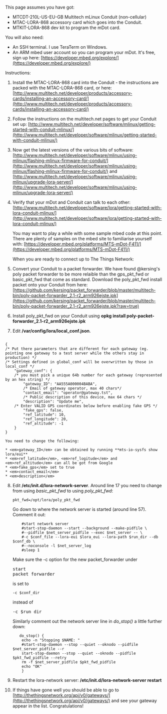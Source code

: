 This page assumes you have got:

* MTCDT-210L-US-EU-GB Multitech mLinux Conduit (non-cellular)
* MTAC-LORA-868 accessory card which goes into the Conduit.
* MTKIT-LORA-868 dev kit to program the mDot card.

You will also need:

* An SSH terminal.  I use TeraTerm on Windows.
* An ARM mbed user account so you can program your mDot. It's free, sign up here: [https://developer.mbed.org/explore/](https://developer.mbed.org/explore/)

Instructions:

1.  Install the MTAC-LORA-868 card into the Conduit - the instructions are packed with the MTAC-LORA-868 card, or here: [http://www.multitech.net/developer/products/accessory-cards/installing-an-accessory-card/](http://www.multitech.net/developer/products/accessory-cards/installing-an-accessory-card/)
2.  Follow the instructions on the multitech.net pages to get your Conduit set up: [http://www.multitech.net/developer/software/mlinux/getting-started-with-conduit-mlinux/](http://www.multitech.net/developer/software/mlinux/getting-started-with-conduit-mlinux/)
3.  Now get the latest versions of the various bits of software: [http://www.multitech.net/developer/software/mlinux/using-mlinux/flashing-mlinux-firmware-for-conduit/](http://www.multitech.net/developer/software/mlinux/using-mlinux/flashing-mlinux-firmware-for-conduit/) and [http://www.multitech.net/developer/software/mlinux/using-mlinux/upgrade-lora-server/](http://www.multitech.net/developer/software/mlinux/using-mlinux/upgrade-lora-server/)
4.  Verify that your mDot and Conduit can talk to each other: [http://www.multitech.net/developer/software/lora/getting-started-with-lora-conduit-mlinux/](http://www.multitech.net/developer/software/lora/getting-started-with-lora-conduit-mlinux/)

    You may want to play a while with some sample mbed code at this point.  There are plenty of samples on the mbed site to familiarise yourself with: [https://developer.mbed.org/platforms/MTS-mDot-F411/](https://developer.mbed.org/platforms/MTS-mDot-F411/)

    When you are ready to connect up to The Things Network:

5.  Convert your Conduit to a packet forwarder.  We have found @kersing's poly packet forwarder to be more relaible than the gps_pkt_fwd or basic_pkt_fwd that come as standard. Download the poly_pkt_fwd install packet onto your Conduit from here: [https://github.com/kersing/packet_forwarder/blob/master/multitech-bin/poly-packet-forwarder_2.1-r2_arm926ejste.ipk](https://github.com/kersing/packet_forwarder/blob/master/multitech-bin/poly-packet-forwarder_2.1-r2_arm926ejste.ipk?raw=true)
6.  Install poly_pkt_fwd on your Conduit using **opkg install poly-packet-forwarder_2.1-r2_arm926ejste.ipk**
7.  Edit **/var/config/lora/local_conf.json**.
<pre><code>
{
/* Put there parameters that are different for each gateway (eg. pointing one gateway to a test server while the others stay in production) */
/* Settings defined in global_conf will be overwritten by those in local_conf */
    "gateway_conf": {
	/* you must pick a unique 64b number for each gateway (represented by an hex string) */
        "gateway_ID": "AA555A000004BABA",
        /* Email of gateway operator, max 40 chars*/
        "contact_email": "operator@gateway.tst", 
        /* Public description of this device, max 64 chars */
        "description": "Update me",
	/* Enter VALID GPS coordinates below before enabling fake GPS */
        "fake_gps": false,
        "ref_latitude": 10,
        "ref_longitude": 20,
        "ref_altitude": -1
    }
}</code></pre>

    You need to change the following:
    
    * <em>gateway_ID</em> can be obtained by running **mts-io-sysfs show lora/eui**
    * <em>ref_latitude</em>, <em>ref_logitude</em> and <em>ref_altitude</em> can all be got from Google
    * <em>fake_gps</em> set to true
    * <em>contact_email</em>
    * <em>description</em>
    
8.  Edit **/etc/init.d/lora-network-server**.  Around line 17 you need to change from using <em>basic_pkt_fwd</em> to using <em>poly_pkt_fwd</em>:
	<pre><code>pkt_fwd=/opt/lora/poly_pkt_fwd</code></pre>

    Go down to where the network server is started (around line 57).  Comment it out:

	<pre><code>	   #start network server
		#start-stop-daemon --start --background --make-pidfile \
		#--pidfile $net_server_pidfile --exec $net_server -- \
		#-c $conf_file --lora-eui $lora_eui --lora-path $run_dir --db $conf_db \
		#--noconsole -l $net_server_log
		#sleep 1</code></pre>
    
    Make sure the -c option for the new packet_forwarder under <pre>start packet forwarder</pre> is set to 
    <pre><code>-c $conf_dir</code></pre> instead of <pre>-c $run_dir</pre>
    
    Similarly comment out the network server line in <em>do_stop()</em> a little further down:
    
    <pre><code>   do_stop() {
		echo -n "Stopping $NAME: "
    	#start-stop-daemon --stop --quiet --oknodo --pidfile $net_server_pidfile --r
    	start-stop-daemon --stop --quiet --oknodo --pidfile $pkt_fwd_pidfile --retry
    	rm -f $net_server_pidfile $pkt_fwd_pidfile
    	echo "OK"
    	}</code></pre>
    
9.  Restart the lora-network server:   **/etc/init.d/lora-network-server restart**
10. If things have gone well you should be able to go to [http://thethingsnetwork.org/api/v0/gateways/](http://thethingsnetwork.org/api/v0/gateways/) and see your gateway appear in the list.  Congratulations!
